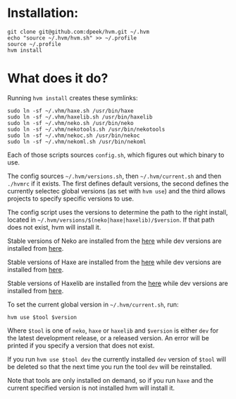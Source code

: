 # Installation:

```shell
git clone git@github.com:dpeek/hvm.git ~/.hvm
echo "source ~/.hvm/hvm.sh" >> ~/.profile
source ~/.profile
hvm install
```

# What does it do?

Running `hvm install` creates these symlinks:

```shell
sudo ln -sf ~/.vhm/haxe.sh /usr/bin/haxe
sudo ln -sf ~/.vhm/haxelib.sh /usr/bin/haxelib
sudo ln -sf ~/.vhm/neko.sh /usr/bin/neko
sudo ln -sf ~/.vhm/nekotools.sh /usr/bin/nekotools
sudo ln -sf ~/.vhm/nekoc.sh /usr/bin/nekoc
sudo ln -sf ~/.vhm/nekoml.sh /usr/bin/nekoml
```

Each of those scripts sources `config.sh`, which figures out which binary to use.

The config sources `~/.hvm/versions.sh`, then `~/.hvm/current.sh` and then `./hvmrc` if it exists. The first defines default versions, the second defines the currently selectec global versions (as set with `hvm use`) and the third allows projects to specify specific versions to use.

The config script uses the versions to determine the path to the right install, located in `~/.hvm/versions/$(neko|haxe|haxelib)/$version`. If that path does not exist, hvm will install it.

Stable versions of Neko are installed from the [here](http://nekovm.org/download) while dev versions are installed from [here](http://hxbuilds.s3-website-us-east-1.amazonaws.com/builds/neko/mac/).

Stable versions of Haxe are installed from the [here](http://old.haxe.org/file/) while dev versions are installed from [here](http://hxbuilds.s3-website-us-east-1.amazonaws.com/builds/haxe/mac/).

Stable versions of Haxelib are installed from the [here](http://lib.haxe.org/p/haxelib_client) while dev versions are installed from [here](https://github.com/HaxeFoundation/haxelib).

To set the current global version in `~/.hvm/current.sh`, run:

```shell
hvm use $tool $version
```

Where `$tool` is one of `neko`, `haxe` or `haxelib` and `$version` is either `dev` for the latest development release, or a released version. An error will be printed if you specify a version that does not exist.

If you run `hvm use $tool dev` the currently installed `dev` version of `$tool` will be deleted so that the next time you run the tool `dev` will be reinstalled.

Note that tools are only installed on demand, so if you run `haxe` and the current specified version is not installed hvm will install it.

